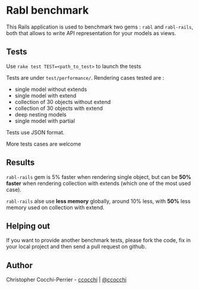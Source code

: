 # Rabl benchmark #

This Rails application is used to benchmark two gems : `rabl` and `rabl-rails`, both that allows to write API representation for your models as views.

## Tests

Use `rake test TEST=<path_to_test>` to launch the tests

Tests are under `test/performance/`. Rendering cases tested are :
  * single model without extends
  * single model with extend
  * collection of 30 objects without extend
  * collection of 30 objects with extend
  * deep nesting models
  * single model with partial

Tests use JSON format.

More tests cases are welcome

## Results

`rabl-rails` gem is 5% faster when rendering single object, but can be **50% faster** when rendering collection with extends (which one of the most used case).

`rabl-rails` alse use **less memory** globally, around 10% less, with **50%** less memory used on collection with extend.

## Helping out

If you want to provide another benchmark tests, please fork the code, fix in your local project and then send a pull request on github.

## Author

Christopher Cocchi-Perrier - [ccocchi](http://github.com/ccocchi) | [@ccocchi](http://twitter.com/ccocchi)